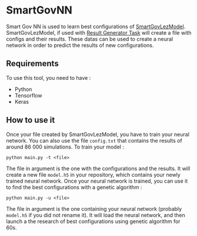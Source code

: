 # SmartGovNN

Smart Gov NN is used to learn best configurations of [SmartGovLezModel](https://github.com/AlbanFl/SmartGovLezModel). SmartGovLezModel, if used with [Result Generator Task](https://github.com/AlbanFl/SmartGovLezModel/tree/master/Extended_doc#result-generator-run) will create a file with configs and their results. These datas can be used to create a neural network in order to predict the results of new configurations.

## Requirements

To use this tool, you need to have :
- Python
- Tensorflow
- Keras

## How to use it

Once your file created by SmartGovLezModel, you have to train your neural network. You can also use the file `config.txt` that contains the results of around 86 000 simulations. To train your model :

`python main.py -t <file>`

The file in argument is the one with the configurations and the results. It will create a new file `model.h5` in your repository, which contains your newly trained neural network.
Once your neural network is trained, you can use it to find the best configurations with a genetic algorithm :

`python main.py -u <file>`

The file in argument is the one containing your neural network (probably `model.h5` if you did not rename it). It will load the neural network, and then launch a the research of best configurations using genetic algorithm for 60s.
